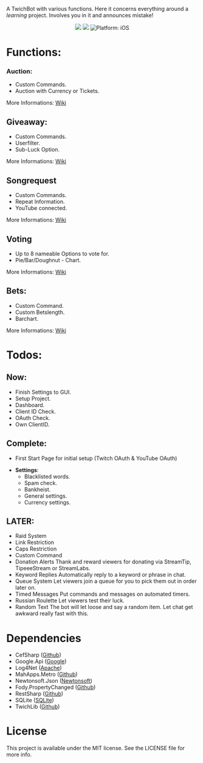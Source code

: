 A TwichBot with various functions. 
Here it concerns everything around a *learning* project. 
Involves you in it and announces mistake!

<p align="center">
<a href="https://ci.appveyor.com/project/Moerty/aivabot"><img src="https://ci.appveyor.com/api/projects/status/yo7s5bqxth25u624?svg=true" style="max-height: 300px;"></a>
<a href="https://www.microsoft.com/net"><img src="https://img.shields.io/badge/.NET%20Framework-4.5-orange.svg" style="max-height: 300px;"></a>
<img src="https://img.shields.io/badge/Platform-.NET-lightgrey.svg" style="max-height: 300px;" alt="Platform: iOS">
</p>

# Functions:
### Auction:
* Custom Commands.
* Auction with Currency or Tickets.

More Informations: [Wiki](https://github.com/Moerty/AivaBot/wiki/Home:-Auction)

## Giveaway:
* Custom Commands.
* Userfilter.
* Sub-Luck Option.

More Informations: [Wiki](https://github.com/Moerty/AivaBot/wiki/Home:-Giveaway)

## Songrequest
* Custom Commands.
* Repeat Information.
* YouTube connected.

More Informations: [Wiki](https://github.com/Moerty/AivaBot/wiki/Home:-Songrequest)

## Voting
* Up to 8 nameable Options to vote for.
* Pie/Bar/Doughnut - Chart.

More Informations: [Wiki](https://github.com/Moerty/AivaBot/wiki/Home:-Voting)

## Bets:
* Custom Command.
* Custom Betslength.
* Barchart.

More Informations: [Wiki](https://github.com/Moerty/AivaBot/wiki/Home:-Bets)

# Todos:
## Now:
- Finish Settings to GUI.
- Setup Project.
- Dashboard.
- Client ID Check.
- OAuth Check.
- Own ClientID.

## Complete:
- First Start Page for initial setup (Twitch OAuth & YouTube OAuth)
* **Settings**:
	* Blacklisted words.
	* Spam check.
	* Bankheist.
	* General settings.
	* Currency settings.

## LATER:
- Raid System
- Link Restriction
- Caps Restriction
- Custom Command 
- Donation Alerts Thank and reward viewers for donating via StreamTip, TipeeeStream or StreamLabs.
- Keyword Replies Automatically reply to a keyword or phrase in chat.
- Queue System Let viewers join a queue for you to pick them out in order later on.
- Timed Messages Put commands and messages on automated timers.
- Russian Roulette Let viewers test their luck.
- Random Text The bot will let loose and say a random item. Let chat get awkward really fast with this.



# Dependencies

* CefSharp ([Github](https://github.com/cefsharp/CefSharp))
* Google.Api ([Google](https://developers.google.com/api-client-library/dotnet/))
* Log4Net ([Apache](http://logging.apache.org/log4net/))
* MahApps.Metro ([Github](https://github.com/MahApps/MahApps.Metro))
* Newtonsoft.Json ([Newtonsoft](http://www.newtonsoft.com/json))
* Fody.PropertyChanged ([Github](https://github.com/Fody/PropertyChanged))
* RestSharp ([Github](https://github.com/restsharp/RestSharp))
* SQLite ([SQLite](https://system.data.sqlite.org/index.html/doc/trunk/www/index.wiki))
* TwichLib ([Github](https://github.com/swiftyspiffy/TwitchLib))

# License

This project is available under the MIT license. See the LICENSE file for more info.
